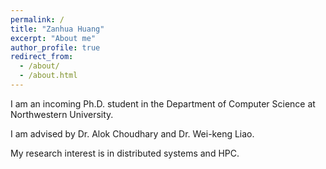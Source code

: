 ```yaml
---
permalink: /
title: "Zanhua Huang"
excerpt: "About me"
author_profile: true
redirect_from: 
  - /about/
  - /about.html
---
```


I am an incoming Ph.D. student in the Department of Computer Science at Northwestern University.

I am advised by Dr. Alok Choudhary and Dr. Wei-keng Liao.

My research interest is in distributed systems and HPC.

